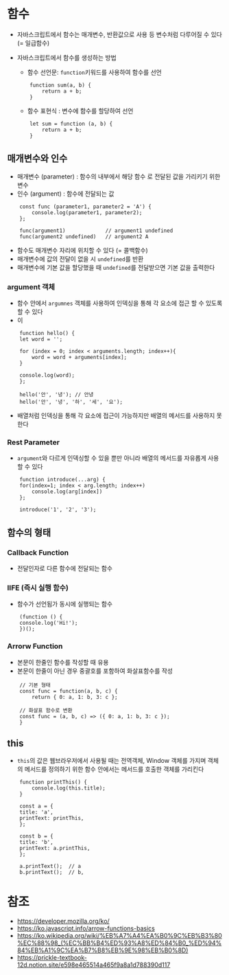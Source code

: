 # 함수

* 자바스크립트에서 함수는 매개변수, 반환값으로 사용 등 변수처럼 다루어질 수 있다 (= 일급함수)

* 자바스크립트에서 함수를 생성하는 방법

    * 함수 선언문: `function`키워드를 사용하여 함수를 선언
        
    ```JS
        function sum(a, b) {
            return a + b;
        }
    ```

    * 함수 표현식 : 변수에 함수를 할당하여 선언

    ```JS
        let sum = function (a, b) {
            return a + b;
        }
    ```

## 매개변수와 인수

* 매개변수 (parameter) : 함수의 내부에서 해당 함수 로 전달된 값을 가리키기 위한 변수
* 인수 (argument) : 함수에 전달되는 값

```JS
    const func (parameter1, parameter2 = 'A') {
        console.log(parameter1, parameter2);
    };

    func(argument1)             // argument1 undefined
    func(argument2 undefined)   // argument2 A
```

* 함수도 매개변수 자리에 위치할 수 있다 (= 콜백함수)
* 매개변수에 값의 전달이 없을 시 `undefined`를 반환
* 매개변수에 기본 값을 할당했을 때 `undefined`를 전달받으면 기본 값을 출력한다

### argument 객체

* 함수 안에서 `argumnes` 객체를 사용하여 인덱싱을 통해 각 요소에 접근 할 수 있도록 할 수 있다
* 이

```JS
    function hello() {
    let word = '';

    for (index = 0; index < arguments.length; index++){
        word = word + arguments[index];
    }

    console.log(word);
    };

    hello('안', '녕'); // 안녕
    hello('안', '녕', '하', '세', '요');

```

* 배열처럼 인덱싱을 통해 각 요소에 접근이 가능하지만 배열의 메서드를 사용하지 못한다

### Rest Parameter

* `argument`와 다르게 인덱싱할 수 있을 뿐만 아니라 배열의 메서드를 자유롭게 사용할 수 있다

```JS
    function introduce(...arg) {
    for(index=1; index < arg.length; index++)
        console.log(arg[index])
    };

    introduce('1', '2', '3');

```

## 함수의 형태

### Callback Function

* 전달인자로 다른 함수에 전달되는 함수

### IIFE (즉시 실행 함수)

* 함수가 선언됨가 동시에 실행되는 함수

```JS
    (function () {
    console.log('Hi!');
    })();

```

### Arrorw Function

* 본문이 한줄인 함수를 작성할 때 유용
* 본문이 한줄이 아닌 경우 중괄호를 포함하여 화살표함수를 작성

```JS
    // 기본 형태
    const func = function(a, b, c) {
        return { 0: a, 1: b, 3: c };

    // 화살표 함수로 변환
    const func = (a, b, c) => ({ 0: a, 1: b, 3: c });
    }

```

## this

* `this`의 값은 웹브라우저에서 사용될 때는 전역객체, Window 객체를 가지며 객체의 메서드를 정의하기 위한 함수 안에서는 메서드를 호출한 객체를 가리킨다

```JS
    function printThis() {
        console.log(this.title);
    }

    const a = {
    title: 'a',
    printText: printThis,
    };

    const b = {
    title: 'b',
    printText: a.printThis,
    };

    a.printText();  // a
    b.printText();  // b, 

```

# 참조

* https://developer.mozilla.org/ko/
* https://ko.javascript.info/arrow-functions-basics
* https://ko.wikipedia.org/wiki/%EB%A7%A4%EA%B0%9C%EB%B3%80%EC%88%98_(%EC%BB%B4%ED%93%A8%ED%84%B0_%ED%94%84%EB%A1%9C%EA%B7%B8%EB%9E%98%EB%B0%8D)
* https://prickle-textbook-12d.notion.site/e598e465514a465f9a8a1d788390d117

